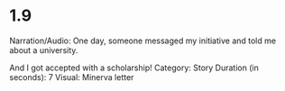 # 1.9

Narration/Audio: One day, someone messaged my initiative and told me about a university.

And I got accepted with a scholarship!
Category: Story
Duration (in seconds): 7
Visual: Minerva letter